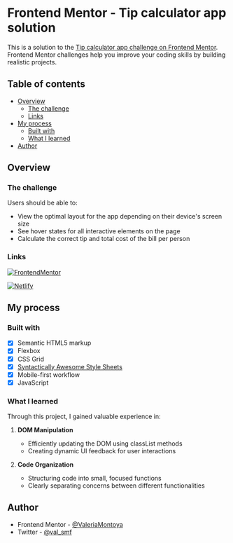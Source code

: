 # Frontend Mentor - Tip calculator app solution

This is a solution to the [Tip calculator app challenge on Frontend Mentor](https://www.frontendmentor.io/challenges/tip-calculator-app-ugJNGbJUX). Frontend Mentor challenges help you improve your coding skills by building realistic projects.

## Table of contents

- [Overview](#overview)
  - [The challenge](#the-challenge)
  - [Links](#links)
- [My process](#my-process)
  - [Built with](#built-with)
  - [What I learned](#what-i-learned)
- [Author](#author)

## Overview

### The challenge

Users should be able to:

- View the optimal layout for the app depending on their device's screen size
- See hover states for all interactive elements on the page
- Calculate the correct tip and total cost of the bill per person

### Links

[![FrontendMentor](https://img.shields.io/badge/-Frontend%20Mentor-05122A?style=flat&logo=FrontEndMentor&logoColor=63D9F9)](https://www.frontendmentor.io/solutions/responsive-tip-calculator-A5WduzkPzO)

[![Netlify](https://img.shields.io/badge/Netlify-%23000000.svg?style=flat&logo=netlify&logoColor=#00C7B7)](https://tip-calculator-app-vm.netlify.app/)

## My process

### Built with

- [x] Semantic HTML5 markup
- [x] Flexbox
- [x] CSS Grid
- [x] [Syntactically Awesome Style Sheets](https://sass-lang.com/)
- [x] Mobile-first workflow
- [x] JavaScript

### What I learned

Through this project, I gained valuable experience in:

1. **DOM Manipulation**
   - Efficiently updating the DOM using classList methods
   - Creating dynamic UI feedback for user interactions

2. **Code Organization**
   - Structuring code into small, focused functions
   - Clearly separating concerns between different functionalities

## Author

- Frontend Mentor - [@ValeriaMontoya](https://www.frontendmentor.io/profile/ValeriaMontoya)
- Twitter - [@val_smf](https://twitter.com/val_smf)
